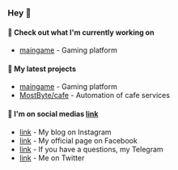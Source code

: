 ### Hey 👋

#### 👷 Check out what I'm currently working on
- [maingame](https://github.com/Dorsone/maingame) - Gaming platform

#### 🌱 My latest projects
- [maingame](https://github.com/Dorsone/maingame) - Gaming platform
- [MostByte/cafe](https://github.com/mostbyte/cafe) - Automation of cafe services

#### 📜 I'm on social medias  [link](https://linktr.ee/dustmurodov)
- [link](https://www.instagram.com/_dorsone/) - My blog on Instagram
- [link](https://www.facebook.com/dorsonee) - My official page on Facebook
- [link](https://t.me/dorsonee) -  If you have a questions, my Telegram
- [link](https://twitter.com/dorsonee) - Me on Twitter
